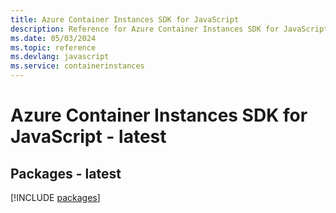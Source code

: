 ```yaml
---
title: Azure Container Instances SDK for JavaScript
description: Reference for Azure Container Instances SDK for JavaScript
ms.date: 05/03/2024
ms.topic: reference
ms.devlang: javascript
ms.service: containerinstances
---
```

# Azure Container Instances SDK for JavaScript - latest
## Packages - latest
[!INCLUDE [packages](container-instances-index.md)]